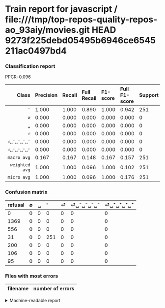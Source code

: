 # Train report for javascript / file:///tmp/top-repos-quality-repos-ao_93aiy/movies.git HEAD 9273f225debd05495b6946ce6545211ac0497bd4

### Classification report

PPCR: 0.096

| Class | Precision | Recall | Full Recall | F1-score | Full F1-score | Support | Full Support | PPCR |
|------:|:----------|:-------|:------------|:---------|:---------|:--------|:-------------|:-----|
| `'` | 1.000| 1.000| 0.890| 1.000| 0.942| 251| 282| 0.890 |
| `∅` | 0.000| 0.000| 0.000| 0.000| 0.000| 0| 1369| 0.000 |
| `␣` | 0.000| 0.000| 0.000| 0.000| 0.000| 0| 556| 0.000 |
| `⏎` | 0.000| 0.000| 0.000| 0.000| 0.000| 0| 200| 0.000 |
| `⏎␣⁻␣⁻␣⁻␣⁻` | 0.000| 0.000| 0.000| 0.000| 0.000| 0| 106| 0.000 |
| `⏎␣⁺␣⁺␣⁺␣⁺` | 0.000| 0.000| 0.000| 0.000| 0.000| 0| 95| 0.000 |
| `macro avg` | 0.167| 0.167| 0.148| 0.167| 0.157| 251| 2608| 0.096 |
| `weighted avg` | 1.000| 1.000| 0.096| 1.000| 0.102| 251| 2608| 0.096 |
| `micro avg` | 1.000| 1.000| 0.096| 1.000| 0.176| 251| 2608| 0.096 |

### Confusion matrix

|refusal|  ∅| ␣| '| ⏎| ⏎␣⁻␣⁻␣⁻␣⁻| ⏎␣⁺␣⁺␣⁺␣⁺| 
|:---|:---|:---|:---|:---|:---|:---|
|0 |0 |0 |0 |0 |0 |0 |
|1369 |0 |0 |0 |0 |0 |0 |
|556 |0 |0 |0 |0 |0 |0 |
|31 |0 |0 |251 |0 |0 |0 |
|200 |0 |0 |0 |0 |0 |0 |
|106 |0 |0 |0 |0 |0 |0 |
|95 |0 |0 |0 |0 |0 |0 |

### Files with most errors

| filename | number of errors|
|:----:|:-----|

<details>
    <summary>Machine-readable report</summary>
```json
{
  "cl_report": {"\u0027": {"f1-score": 1.0, "precision": 1.0, "recall": 1.0, "support": 251}, "macro avg": {"f1-score": 0.16666666666666666, "precision": 0.16666666666666666, "recall": 0.16666666666666666, "support": 251}, "micro avg": {"f1-score": 1.0, "precision": 1.0, "recall": 1.0, "support": 251}, "weighted avg": {"f1-score": 1.0, "precision": 1.0, "recall": 1.0, "support": 251}, "\u2205": {"f1-score": 0.0, "precision": 0.0, "recall": 0.0, "support": 0}, "\u23ce": {"f1-score": 0.0, "precision": 0.0, "recall": 0.0, "support": 0}, "\u23ce\u2423\u207a\u2423\u207a\u2423\u207a\u2423\u207a": {"f1-score": 0.0, "precision": 0.0, "recall": 0.0, "support": 0}, "\u23ce\u2423\u207b\u2423\u207b\u2423\u207b\u2423\u207b": {"f1-score": 0.0, "precision": 0.0, "recall": 0.0, "support": 0}, "\u2423": {"f1-score": 0.0, "precision": 0.0, "recall": 0.0, "support": 0}},
  "cl_report_full": {"\u0027": {"f1-score": 0.9418386491557224, "precision": 1.0, "recall": 0.8900709219858156, "support": 282}, "macro avg": {"f1-score": 0.1569731081926204, "precision": 0.16666666666666666, "recall": 0.1483451536643026, "support": 2608}, "micro avg": {"f1-score": 0.17558586918502972, "precision": 1.0, "recall": 0.09624233128834356, "support": 2608}, "weighted avg": {"f1-score": 0.10183991528447611, "precision": 0.10812883435582822, "recall": 0.09624233128834356, "support": 2608}, "\u2205": {"f1-score": 0.0, "precision": 0.0, "recall": 0.0, "support": 1369}, "\u23ce": {"f1-score": 0.0, "precision": 0.0, "recall": 0.0, "support": 200}, "\u23ce\u2423\u207a\u2423\u207a\u2423\u207a\u2423\u207a": {"f1-score": 0.0, "precision": 0.0, "recall": 0.0, "support": 95}, "\u23ce\u2423\u207b\u2423\u207b\u2423\u207b\u2423\u207b": {"f1-score": 0.0, "precision": 0.0, "recall": 0.0, "support": 106}, "\u2423": {"f1-score": 0.0, "precision": 0.0, "recall": 0.0, "support": 556}},
  "ppcr": 0.09624233128834356
}
```
</details>
